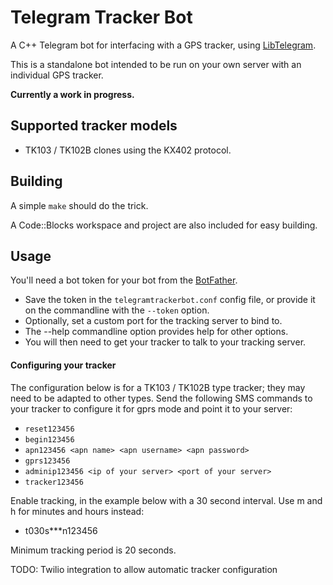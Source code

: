 # Telegram Tracker Bot
A C++ Telegram bot for interfacing with a GPS tracker, using [LibTelegram](https://github.com/slowriot/libtelegram).

This is a standalone bot intended to be run on your own server with an individual GPS tracker.

**Currently a work in progress.**


## Supported tracker models
* TK103 / TK102B clones using the KX402 protocol.

## Building
A simple `make` should do the trick.  

A Code::Blocks workspace and project are also included for easy building.

## Usage
You'll need a bot token for your bot from the [BotFather](https://telegram.me/BotFather).

* Save the token in the `telegramtrackerbot.conf` config file, or provide it on the commandline with the `--token` option.
* Optionally, set a custom port for the tracking server to bind to.
* The --help commandline option provides help for other options.
* You will then need to get your tracker to talk to your tracking server.

#### Configuring your tracker
The configuration below is for a TK103 / TK102B type tracker; they may need to be adapted to other types.  Send the following SMS commands to your tracker to configure it for gprs mode and point it to your server:
* `reset123456`
* `begin123456`
* `apn123456 <apn name> <apn username> <apn password>`
* `gprs123456`
* `adminip123456 <ip of your server> <port of your server>`
* `tracker123456`

Enable tracking, in the example below with a 30 second interval.  Use m and h for minutes and hours instead:
* t030s***n123456

Minimum tracking period is 20 seconds.

TODO: Twilio integration to allow automatic tracker configuration

